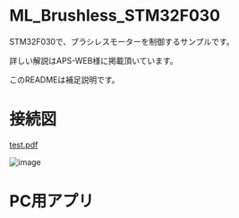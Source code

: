 # ML_Brushless_STM32F030

STM32F030で、ブラシレスモーターを制御するサンプルです。  

詳しい解説はAPS-WEB様に掲載頂いています。  

このREADMEは補足説明です。



# 接続図
[test.pdf](https://github.com/miha-labs/ML_Brushless_STM32F030/files/12002344/test.pdf)

![image](https://github.com/miha-labs/ML_Brushless_STM32F030/assets/95220539/57bad0fc-99e5-40cc-b188-b4c258f13fd3)


# PC用アプリ

